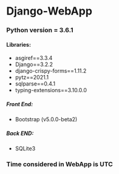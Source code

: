 # Django-WebApp

### Python version = 3.6.1

#### Libraries:
 - asgiref==3.3.4
 - Django==3.2.2
 - django-crispy-forms==1.11.2
 - pytz==2021.1
 - sqlparse==0.4.1
 - typing-extensions==3.10.0.0

##### Front End:
 - Bootstrap (v5.0.0-beta2)
##### Back END:
 - SQLite3

### Time considered in WebApp is UTC
